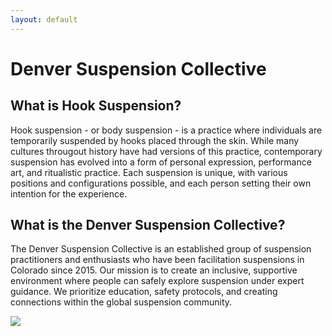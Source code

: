```yaml
---
layout: default
---
```


# Denver Suspension Collective

## What is Hook Suspension?
Hook suspension - or body suspension - is a practice where individuals are temporarily suspended by hooks placed through the skin. While many cultures througout history have had versions of this practice, contemporary suspension has evolved into a form of personal expression, performance art, and ritualistic practice. Each suspension is unique, with various positions and configurations possible, and each person setting their own intention for the experience.

## What is the Denver Suspension Collective?
The Denver Suspension Collective is an established group of suspension practitioners and enthusiasts who have been facilitation suspensions in Colorado since 2015. Our mission is to create an inclusive, supportive environment where people can safely explore suspension under expert guidance. We prioritize education, safety protocols, and creating connections within the global suspension community.

<img class="img-fluid img-thumbnail logo" src="{% link {{ img_link }} %}"/>
